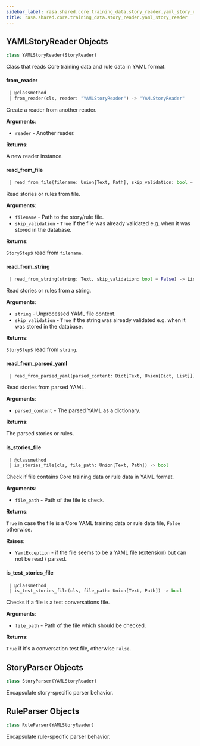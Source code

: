 ```yaml
---
sidebar_label: rasa.shared.core.training_data.story_reader.yaml_story_reader
title: rasa.shared.core.training_data.story_reader.yaml_story_reader
---
```

## YAMLStoryReader Objects

```python
class YAMLStoryReader(StoryReader)
```

Class that reads Core training data and rule data in YAML format.

#### from\_reader

```python
 | @classmethod
 | from_reader(cls, reader: "YAMLStoryReader") -> "YAMLStoryReader"
```

Create a reader from another reader.

**Arguments**:

- `reader` - Another reader.
  

**Returns**:

  A new reader instance.

#### read\_from\_file

```python
 | read_from_file(filename: Union[Text, Path], skip_validation: bool = False) -> List[StoryStep]
```

Read stories or rules from file.

**Arguments**:

- `filename` - Path to the story/rule file.
- `skip_validation` - `True` if the file was already validated
  e.g. when it was stored in the database.
  

**Returns**:

  `StoryStep`s read from `filename`.

#### read\_from\_string

```python
 | read_from_string(string: Text, skip_validation: bool = False) -> List[StoryStep]
```

Read stories or rules from a string.

**Arguments**:

- `string` - Unprocessed YAML file content.
- `skip_validation` - `True` if the string was already validated
  e.g. when it was stored in the database.
  

**Returns**:

  `StoryStep`s read from `string`.

#### read\_from\_parsed\_yaml

```python
 | read_from_parsed_yaml(parsed_content: Dict[Text, Union[Dict, List]]) -> List[StoryStep]
```

Read stories from parsed YAML.

**Arguments**:

- `parsed_content` - The parsed YAML as a dictionary.
  

**Returns**:

  The parsed stories or rules.

#### is\_stories\_file

```python
 | @classmethod
 | is_stories_file(cls, file_path: Union[Text, Path]) -> bool
```

Check if file contains Core training data or rule data in YAML format.

**Arguments**:

- `file_path` - Path of the file to check.
  

**Returns**:

  `True` in case the file is a Core YAML training data or rule data file,
  `False` otherwise.
  

**Raises**:

- `YamlException` - if the file seems to be a YAML file (extension) but
  can not be read / parsed.

#### is\_test\_stories\_file

```python
 | @classmethod
 | is_test_stories_file(cls, file_path: Union[Text, Path]) -> bool
```

Checks if a file is a test conversations file.

**Arguments**:

- `file_path` - Path of the file which should be checked.
  

**Returns**:

  `True` if it&#x27;s a conversation test file, otherwise `False`.

## StoryParser Objects

```python
class StoryParser(YAMLStoryReader)
```

Encapsulate story-specific parser behavior.

## RuleParser Objects

```python
class RuleParser(YAMLStoryReader)
```

Encapsulate rule-specific parser behavior.

